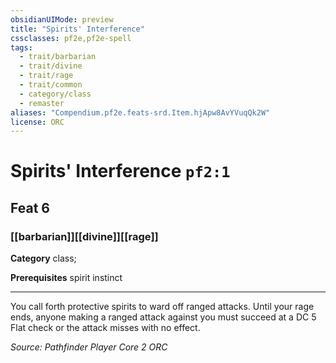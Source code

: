 ```yaml
---
obsidianUIMode: preview
title: "Spirits' Interference"
cssclasses: pf2e,pf2e-spell
tags:
  - trait/barbarian
  - trait/divine
  - trait/rage
  - trait/common
  - category/class
  - remaster
aliases: "Compendium.pf2e.feats-srd.Item.hjApw8AvYVuqQk2W"
license: ORC
---
```

# Spirits' Interference `pf2:1`
## Feat 6
### [[barbarian]][[divine]][[rage]]

**Category** class; 



**Prerequisites** spirit instinct
* * *
You call forth protective spirits to ward off ranged attacks. Until your rage ends, anyone making a ranged attack against you must succeed at a DC 5 Flat check or the attack misses with no effect.

*Source: Pathfinder Player Core 2*
*ORC*